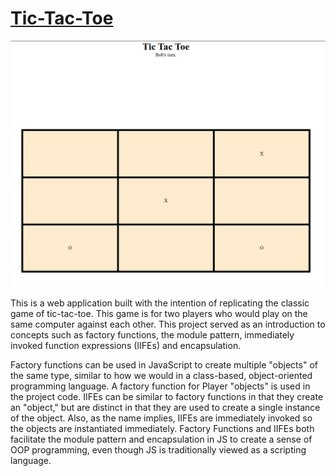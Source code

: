 # [Tic-Tac-Toe](https://alansimon816.github.io/Tic-Tac-Toe/)

![program screenshot](https://github.com/alansimon816/Tic-Tac-Toe/blob/master/image.png)

This is a web application built with the intention of replicating the classic
game of tic-tac-toe. This game is for two players who would play on the same
computer against each other. This project served as an introduction to
concepts such as factory functions, the module pattern, immediately invoked
function expressions (IIFEs) and encapsulation.

Factory functions can be used in JavaScript to create multiple "objects" of the 
same type, similar to how we would in a class-based, object-oriented programming language. A factory function for Player "objects" is used in the project code. 
IIFEs can be similar to factory functions in that they create an "object," but 
are distinct in that they are used to create a single instance of the object. 
Also, as the name implies, IIFEs are immediately invoked so the objects are instantiated immediately. Factory Functions and IIFEs both facilitate the
module pattern and encapsulation in JS to create a sense of OOP programming,
even though JS is traditionally viewed as a scripting language.
